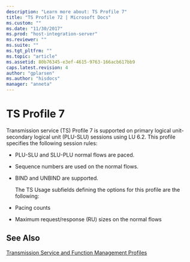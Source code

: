 ```yaml
---
description: "Learn more about: TS Profile 7"
title: "TS Profile 72 | Microsoft Docs"
ms.custom: ""
ms.date: "11/30/2017"
ms.prod: "host-integration-server"
ms.reviewer: ""
ms.suite: ""
ms.tgt_pltfrm: ""
ms.topic: "article"
ms.assetid: 80b76345-e3ef-4615-9763-166acb617bb9
caps.latest.revision: 4
author: "gplarsen"
ms.author: "hisdocs"
manager: "anneta"
---
```

# TS Profile 7
Transmission service (TS) Profile 7 is supported on primary logical unit-secondary logical unit (PLU-SLU) sessions using LU 6.2. This profile specifies the following session rules:  
  
- PLU-SLU and SLU-PLU normal flows are paced.  
  
- Sequence numbers are used on the normal flows.  
  
- BIND and UNBIND are supported.  
  
  The TS Usage subfields defining the options for this profile are the following:  
  
- Pacing counts  
  
- Maximum request/response (RU) sizes on the normal flows  
  
## See Also  
 [Transmission Service and Function Management Profiles](../core/transmission-service-and-function-management-profiles1.md)
